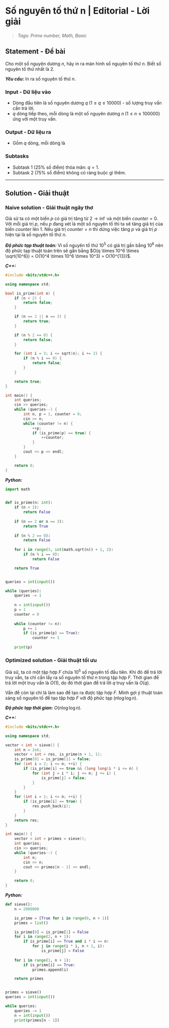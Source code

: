 
# Số nguyên tố thứ n | Editorial - Lời giải

> *Tags: Prime number, Math, Basic*

## Statement - Đề bài

Cho một số nguyên dương $n$, hãy in ra màn hình số nguyên tố thứ $n$. Biết số nguyên tố thứ nhất là $2$.

***Yêu cầu:*** In ra số nguyên tố thứ $n$.

### Input - Dữ liệu vào

- Dòng đầu tiên là số nguyên dương $q \; (1 \le q \le 10000)$ - số lượng truy vấn cần trả lời.
- $q$ dòng tiếp theo, mỗi dòng là một số nguyên dương $n \; (1 \le n \le 100000)$ ứng với một truy vấn.

### Output - Dữ liệu ra

- Gồm $q$ dòng, mỗi dòng là

### Subtasks

- Subtask $1$ ($25\%$ số điểm) thỏa mãn: $q = 1$.
- Subtask $2$ ($75\%$ số điểm) không có ràng buộc gì thêm.

---

## Solution - Giải thuật

### Naive solution - Giải thuật ngây thơ

Giả sử ta có một biến $p$ có giá trị tăng từ $2 \rightarrow \inf$ và một biến $counter = 0$. Với mỗi giá trị $p$, nếu $p$ đang xét là một số nguyên tố thì ta sẽ tăng giá trị của biến $counter$ lên $1$. Nếu giá trị $counter = n$ thì dừng việc tăng $p$ và giá trị $p$ hiện tại là số nguyên tố thứ $n$.

***Độ phức tạp thuật toán:*** Vì số nguyên tố thứ $10^5$ có giá trị gần bằng $10^6$ nên độ phức tạp thuật toán trên sẽ gần bằng $O(q \times 10^6 \times \sqrt{10^6}) = O(10^4 \times 10^6 \times 10^3) = O(10^{13})$.

***C++:***

```cpp
#include <bits/stdc++.h>

using namespace std;

bool is_prime(int n) {
    if (n < 2) {
        return false;
    }

    if (n == 2 || n == 3) {
        return true;
    }

    if (n % 2 == 0) {
        return false;
    }

    for (int i = 3; i <= sqrt(n); i += 2) {
        if (n % i == 0) {
            return false;
        }
    }

    return true;
}

int main() {
	int queries;
    cin >> queries;
    while (queries--) {
        int n, p = 1, counter = 0;
        cin >> n;
        while (counter != n) {
            ++p;
            if (is_prime(p) == true) {
                ++counter;
            }
        }
        cout << p << endl;
    }

    return 0;
}
```

***Python:***

```py
import math


def is_prime(n: int):
    if (n < 2):
        return False
    
    if (n == 2 or n == 3):
        return True
    
    if (n % 2 == 0):
        return False
    
    for i in range(3, int(math.sqrt(n)) + 1, 2):
        if (n % i == 0):
            return False

    return True


queries = int(input())

while (queries):
    queries -= 1
    
    n = int(input())
    p = 1
    counter = 0
    
    while (counter != n):
        p += 1
        if (is_prime(p) == True):
            counter += 1
    
    print(p)
```

### Optimized solution - Giải thuật tối ưu

Giả sử, ta có một tập hợp $F$ chứa $10^5$ số nguyên tố đầu tiên. Khi đó để trả lời truy vấn, ta chỉ cần lấy ra số nguyên tố thứ $n$ trong tập hợp $F$. Thời gian để trả lời một truy vấn là $O(1)$, do đó thời gian để trả lời $q$ truy vấn là $O(q)$.

Vấn đề còn lại chỉ là làm sao để tạo ra được tập hợp $F$. Mình gợi ý thuật toán sàng số nguyên tố để tạo tập hợp $F$ với độ phức tạp $(n \log \log n)$.

***Độ phức tạp thời gian:*** $O(n \log \log n)$.

***C++:***

```cpp
#include <bits/stdc++.h>

using namespace std;

vector < int > sieve() {
	int n = 2e6;
	vector < int > res, is_prime(n + 1, 1);
	is_prime[0] = is_prime[1] = false;
	for (int i = 2; i <= n; ++i) {
		if (is_prime[i] == true && (long long)i * i <= n) {
			for (int j = i * i; j <= n; j += i) {
				is_prime[j] = false;
			}
		}
	}
	for (int i = 1; i <= n; ++i) {
		if (is_prime[i] == true) {
			res.push_back(i);
		}
	}
	return res;
}

int main() {
	vector < int > primes = sieve();
	int queries;
	cin >> queries;
	while (queries--) {
		int n;
		cin >> n;
		cout << primes[n - 1] << endl;
	}

    return 0;
}
```

***Python:***

```py
def sieve():
	n = 2000000

	is_prime = [True for i in range(0, n + 1)]
	primes = list()

	is_prime[0] = is_prime[1] = False
	for i in range(2, n + 1):
		if is_prime[i] == True and i * i <= n:
			for j in range(i * i, n + 1, i):
				is_prime[j] = False
	
	for i in range(1, n + 1):
		if is_prime[i] == True:
			primes.append(i)

	return primes


primes = sieve()
queries = int(input())

while queries:
	queries -= 1
	n = int(input())
	print(primes[n - 1])
```
